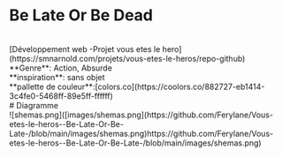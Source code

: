 # Be Late Or Be Dead
<br>
[Développement web -Projet vous etes le hero](https://smnarnold.com/projets/vous-etes-le-heros/repo-github)
<br>
**Genre**: Action, Absurde
<br>
**inspiration**: sans objet
<br>
**pallette de couleur**:[colors.co](https://coolors.co/882727-eb1414-3c4fe0-5468ff-89e5ff-ffffff)
<br>
# Diagramme
<br>
![shemas.png]([images/shemas.png](https://github.com/Ferylane/Vous-etes-le-heros--Be-Late-Or-Be-Late-/blob/main/images/shemas.png)https://github.com/Ferylane/Vous-etes-le-heros--Be-Late-Or-Be-Late-/blob/main/images/shemas.png)
